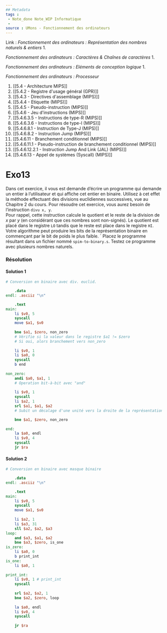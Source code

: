 ```yaml
---
## Metadata
tags : 
 - Note_done Note_WIP Informatique
 - 
source : UMons - Fonctionnement des ordinateurs
---
```


Link :
_Fonctionnement des ordinateurs : Représentation des nombres naturels & entiers_
1.

_Fonctionnement des ordinateurs : Caractères & Chaînes de caractères_
1.

_Fonctionnement des ordinateurs : Eléments de conception logique_
1.

_Fonctionnement des ordinateurs : Processeur_
1. [[5.4 - Architecture MIPS]]
2. [[5.4.2 - Registre d'usage général (GPR)]]
3. [[5.4.3 - Directives d'assemblage (MIPS)]]
4. [[5.4.4 - Etiquette (MIPS)]]
5. [[5.4.5 - Pseudo-instruction (MIPS)]]
6. [[5.4.6 - Jeu d'instructions (MIPS)]]
7. [[5.4.6.3.5 - Instructions de type-R (MIPS)]]
8. [[5.4.6.3.6 - Instructions de type-I (MIPS)]]
9. [[5.4.6.8.1 - Instruction de Type-J (MIPS)]]
10. [[5.4.6.8.2 - Instruction Jump (MIPS)]]
11. [[5.4.6.11 - Branchement conditionnel (MIPS)]]
12. [[5.4.6.11.1 - Pseudo-instruction de branchement conditionnel (MIPS)]]
13. [[5.4.6.12.2.1 - Instruction Jump And Link (JAL) (MIPS)]]
14. [[5.4.6.13 - Appel de systèmes (Syscall) (MIPS)]]

# Exo13
Dans cet exercice, il vous est demande d’écrire un programme qui demande un entier à l’utilisateur et qui affiche cet entier en binaire. Utilisez à cet effet la méthode effectuant des divisions euclidiennes successives, vue au Chapitre 2 du cours. Pour résoudre cet exercice, vous aurez besoin de l’instruction `divu x, y`. 
\
Pour rappel, cette instruction calcule le quotient et le reste de la division de $x$ par $y$ (en considérant que ces nombres sont non-signés). Le quotient est placé dans le registre `LO` tandis que le reste est place dans le registre `HI`. Votre algorithme peut produire les bits de la représentation binaire en commençant par le bit de poids le plus faible. ´ Placez le programme résultant dans un fichier nommé `spim-to-binary.s`. Testez ce programme avec plusieurs nombres naturels.
### Résolution
#### Solution 1
```mips
# Conversion en binaire avec div. euclid. 

	.data 
endl: .asciiz "\n"

	.text 
main: 
	li $v0, 5 
	syscall 
	move $a1, $v0 
	
	bne $a1, $zero, non_zero   
	# Vérifie si la valeur dans le registre $a1 != $zero
	# Si oui, alors branchement vers non_zero
	
	li $v0, 1
	li $a0, 0 
	syscall 
	b end 
	
non_zero: 
	andi $a0, $a1, 1 
	# Operation bit-à-bit avec "and"
	
	li $v0, 1 
	syscall 
	li $a2, 1 
	srl $a1, $a1, $a2 
	# Subit un décalage d'une unité vers la droite de la représentation binaire stockée dans $a1

	bne $a1, $zero, non_zero 
	
end: 
	la $a0, endl 
	li $v0, 4 
	syscall 
	jr $ra
```
#### Solution 2
```mips
# Conversion en binaire avec masque binaire 

	.data 
endl: .asciiz "\n" 

	.text 
main: 
	li $v0, 5 
	syscall 
	move $a1, $v0
	
	li $a2, 1 
	li $a3, 31 
	sll $a2, $a2, $a3 
loop: 
	and $a3, $a1, $a2 
	bne $a3, $zero, is_one 
is_zero: 
	li $a0, 0 
	b print_int 
is_one: 
	li $a0, 1 
	
print_int: 
	li $v0, 1 # print_int 
	syscall 
	
	srl $a2, $a2, 1 
	bne $a2, $zero, loop 
	
	la $a0, endl 
	li $v0, 4 
	syscall 
	
	jr $ra
```
